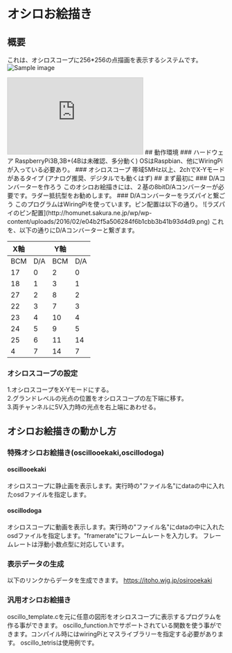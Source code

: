 # オシロお絵描き
## 概要
これは、オシロスコープに256\*256の点描画を表示するシステムです。
![Sample image](https://pbs.twimg.com/media/DuN4ZdfVsAAuScb?format=jpg&name=small)
<iframe width="312" height="176" src="https://ext.nicovideo.jp/thumb/sm35870485" scrolling="no" style="border:solid 1px #ccc;" frameborder="0"><a href="https://www.nicovideo.jp/watch/sm35870485">オシロスコープで「少女終末旅行」 OP『動く、動く』を表示してみた</a></iframe>
## 動作環境
### ハードウェア
RaspberryPi3B,3B+(4Bは未確認、多分動く)
OSはRaspbian、他にWiringPiが入っている必要あり。
### オシロスコープ
帯域5MHz以上、2chでX-Yモードがあるタイプ
(アナログ推奨、デジタルでも動くはず)
## まず最初に
### D/Aコンバーターを作ろう
このオシロお絵描きには、２基の8bitD/Aコンバーターが必要です。ラダー抵抗型をお勧めします。
### D/Aコンバーターをラズパイと繋ごう
このプログラムはWiringPiを使っています。ピン配置は以下の通り。
![ラズパイのピン配置](http://homunet.sakura.ne.jp/wp/wp-content/uploads/2016/02/e04b2f5a506284f6b1cbb3b41b93d4d9.png)
これを、以下の通りにD/Aコンバーターと繋ぎます。

| X軸 |     | Y軸 |     |
| --- | --- | --- | --- |
| BCM | D/A | BCM | D/A |
| 17  | 0   | 2   | 0   |
| 18  | 1   | 3   | 1   |
| 27  | 2   | 8   | 2   |
| 22  | 3   | 7   | 3   |
| 23  | 4   | 10  | 4   |
| 24  | 5   | 9   | 5   |
| 25  | 6   | 11  | 14  |
| 4   | 7   | 14  | 7   |

### オシロスコープの設定
1.オシロスコープをX-Yモードにする。  
2.グランドレベルの光点の位置をオシロスコープの左下端に移す。  
3.両チャンネルに5V入力時の光点を右上端にあわせる。  
## オシロお絵描きの動かし方
### 特殊オシロお絵描き(oscillooekaki,oscillodoga)
#### oscillooekaki
オシロスコープに静止画を表示します。実行時の"ファイル名"にdataの中に入れたosdファイルを指定します。
#### oscillodoga
オシロスコープに動画を表示します。実行時の"ファイル名"にdataの中に入れたosdファイルを指定します。"framerate"にフレームレートを入力しす。
フレームレートは浮動小数点型に対応しています。
### 表示データの生成
以下のリンクからデータを生成できます。
https://itoho.wjg.jp/osirooekaki
### 汎用オシロお絵描き
oscillo_template.cを元に任意の図形をオシロスコープに表示するプログラムを作る事ができます。
oscillo_function.hでサポートされている関数を使う事ができます。コンパイル時にはwiringPiとマスライブラリーを指定する必要があります。
oscillo_tetrisは使用例です。
